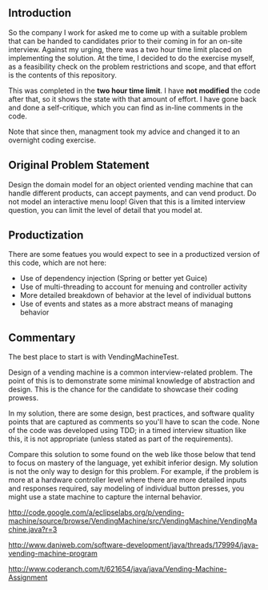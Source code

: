 Introduction
------------
So the company I work for asked me to come up with a suitable problem that can be handed to
candidates prior to their coming in for an on-site interview. Against my urging, there was a 
two hour time limit placed on implementing the solution. At the time, I decided to do the
exercise myself, as a feasibility check on the problem restrictions and scope, and that effort
is the contents of this repository. 

This was completed in the **two hour time limit**. I have **not modified** the code after that, so it
shows the state with that amount of effort. I have gone back and done a self-critique, which
you can find as in-line comments in the code.

Note that since then, managment took my advice and changed it to an overnight coding exercise.


Original Problem Statement
--------------------------

Design the domain model for an object oriented vending machine that can handle different 
products, can accept payments, and can vend product. Do not model an interactive menu loop!
Given that this is a limited interview question, you can limit the level of detail that you 
model at.

Productization
--------------
There are some featues you would expect to see in a productized version of this code, which
are not here:

* Use of dependency injection (Spring or better yet Guice)
* Use of multi-threading to account for menuing and controller activity
* More detailed breakdown of behavior at the level of individual buttons
* Use of events and states as a more abstract means of managing behavior

Commentary
----------

The best place to start is with VendingMachineTest.

Design of a vending machine is a common interview-related problem. The point of this is to 
demonstrate some minimal knowledge of abstraction and design. This is the chance for the candidate
to showcase their coding prowess. 

In my solution, there are some design, best practices, and software quality points that are 
captured as comments so you'll have to scan the code. None of the code was developed using TDD; in
a timed interview situation like this, it is not appropriate (unless stated as part of the 
requirements).

Compare this solution to some found on the web like those below that tend to focus
on mastery of the language, yet exhibit inferior design. My solution is not the only way to
design for this problem. For example, if the problem is more at a hardware controller level where
there are more detailed inputs and responses required, say modeling of individual button presses, 
you might use a state machine to capture the internal behavior.


http://code.google.com/a/eclipselabs.org/p/vending-machine/source/browse/VendingMachine/src/VendingMachine/VendingMachine.java?r=3

http://www.daniweb.com/software-development/java/threads/179994/java-vending-machine-program

http://www.coderanch.com/t/621654/java/java/Vending-Machine-Assignment

